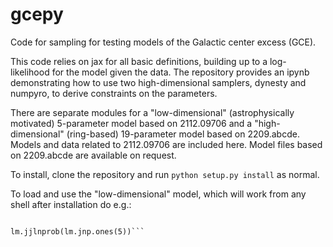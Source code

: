 # gcepy
Code for sampling for testing models of the Galactic center excess (GCE).

This code relies on jax for all basic definitions, building up to a log-likelihood for the model given the data.
The repository provides an ipynb demonstrating how to use two high-dimensional samplers, dynesty and numpyro, to derive constraints on the parameters.

There are separate modules for a "low-dimensional" (astrophysically motivated) 5-parameter model based on 2112.09706 and a "high-dimensional" (ring-based) 19-parameter model based on 2209.abcde.
Models and data related to 2112.09706 are included here.
Model files based on 2209.abcde are available on request.

To install, clone the repository and run ```python setup.py install``` as normal.

To load and use the "low-dimensional" model, which will work from any shell after installation do e.g.:

```import gcepy.lowdim_model as lm

lm.jjlnprob(lm.jnp.ones(5))```
